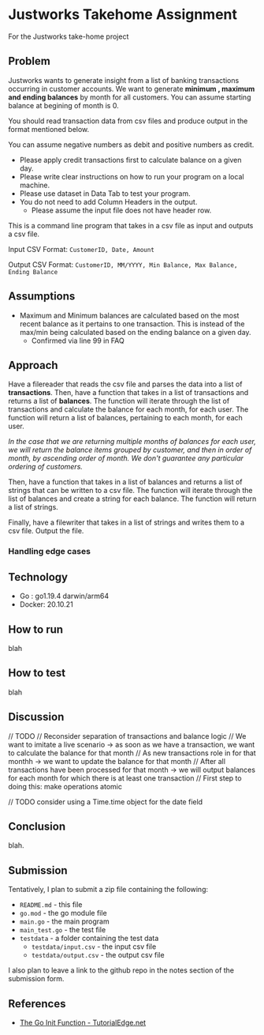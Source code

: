 # Justworks Takehome Assignment

For the Justworks take-home project

## Problem

Justworks wants to generate insight from a list of banking transactions occurring in customer accounts. We want to generate **minimum , maximum and ending balances** by month for all customers. You can assume starting balance at begining of month is 0.

You should read transaction data from csv files and produce output in the format mentioned below.

You can assume negative numbers as debit and positive numbers as credit.

- Please apply credit transactions first to calculate balance on a given day.  
- Please write clear instructions on how to run your program on a local machine.
- Please use dataset in Data Tab to test your program.
- You do not need to add Column Headers in the output.
  - Please assume the input file does not have header row.

This is a command line program that takes in a csv file as input and outputs a csv file.

Input CSV Format:
`CustomerID, Date, Amount`

Output CSV Format:
`CustomerID, MM/YYYY, Min Balance, Max Balance, Ending Balance`

## Assumptions

- Maximum and Minimum balances are calculated based on the most recent balance as it pertains to one transaction. This is instead of the max/min being calculated based on the ending balance on a given day.
  - Confirmed via line 99 in FAQ


## Approach

Have a filereader that reads the csv file and parses the data into a list of **transactions**. Then, have a function that takes in a list of transactions and returns a list of **balances**. The function will iterate through the list of transactions and calculate the balance for each month, for each user. The function will return a list of balances, pertaining to each month, for each user.

*In the case that we are returning multiple months of balances for each user, we will return the balance items grouped by customer, and then in order of month, by ascending order of month. We don't guarantee any particular ordering of customers.*

Then, have a function that takes in a list of balances and returns a list of strings that can be written to a csv file. The function will iterate through the list of balances and create a string for each balance. The function will return a list of strings.

Finally, have a filewriter that takes in a list of strings and writes them to a csv file. Output the file.

### Handling edge cases

## Technology

- Go : go1.19.4 darwin/arm64
- Docker: 20.10.21

## How to run

blah

## How to test

blah

## Discussion

// TODO
// Reconsider separation of transactions and balance logic
// We want to imitate a live scenario -> as soon as we have a transaction, we want to calculate the balance for that month
// As new transactions role in for that monthh -> we want to update the balance for that month
// After all transactions have been processed for that month -> we will output balances for each month for which there is at least one transaction
// First step to doing this: make operations atomic

// TODO consider using a Time.time object for the date field
## Conclusion

blah.

## Submission

Tentatively, I plan to submit a zip file containing the following:

- `README.md` - this file
- `go.mod` - the go module file
- `main.go` - the main program
- `main_test.go` - the test file
- `testdata` - a folder containing the test data
  - `testdata/input.csv` - the input csv file
  - `testdata/output.csv` - the output csv file

I also plan to leave a link to the github repo in the notes section of the submission form.

## References

- [The Go Init Function - TutorialEdge.net](https://tutorialedge.net/golang/the-go-init-function/)
